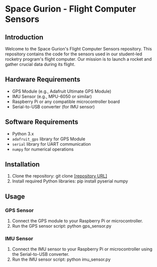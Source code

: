 # Space Gurion - Flight Computer Sensors

## Introduction
Welcome to the Space Gurion's Flight Computer Sensors repository. This repository contains the code for the sensors used in our student-led rocketry program's flight computer. Our mission is to launch a rocket and gather crucial data during its flight.

## Hardware Requirements
- GPS Module (e.g., Adafruit Ultimate GPS Module)
- IMU Sensor (e.g., MPU-6050 or similar)
- Raspberry Pi or any compatible microcontroller board
- Serial-to-USB converter (for IMU sensor)

## Software Requirements
- Python 3.x
- `adafruit_gps` library for GPS Module
- `serial` library for UART communication
- `numpy` for numerical operations

## Installation
1. Clone the repository:
git clone [[repository URL]](https://github.com/Flight-Computer-space-gurion/Sensors.git)
2. Install required Python libraries:
  pip install pyserial numpy

## Usage

### GPS Sensor
1. Connect the GPS module to your Raspberry Pi or microcontroller.
2. Run the GPS sensor script:
  python gps_sensor.py

### IMU Sensor
1. Connect the IMU sensor to your Raspberry Pi or microcontroller using the Serial-to-USB converter.
2. Run the IMU sensor script:
  python imu_sensor.py


